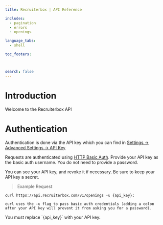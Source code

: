 ```yaml
---
title: Recruiterbox | API Reference

includes:
  - pagination
  - errors
  - openings

language_tabs:
  - shell

toc_footers:



search: false
---
```


# Introduction

Welcome to the Recruiterbox API


# Authentication

Authentication is done via the API key which you can find in [Settings -> Advanced Settings -> API Key](https://app.recruiterbox.com/app/#settings/api-key/)

Requests are authenticated using [HTTP Basic Auth](http://en.wikipedia.org/wiki/Basic_access_authentication). Provide your API key as the basic auth username. You do not need to provide a password.

You can see your API key, and revoke it if necessary. Be sure to keep your API key a secret.

> Example Request

```shell
curl https://api.recruiterbox.com/v1/openings -u {api_key}:

curl uses the -u flag to pass basic auth credentials (adding a colon after your API key will prevent it from asking you for a password).

```

<aside class="notice">
You must replace `{api_key}` with your API key.
</aside>

